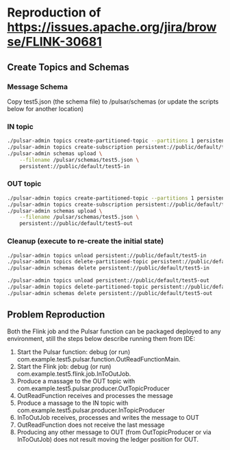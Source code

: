 # Reproduction of https://issues.apache.org/jira/browse/FLINK-30681
## Create Topics and Schemas
### Message Schema
Copy test5.json (the schema file) to /pulsar/schemas (or update the scripts below for another location)
### IN topic
```bash 
./pulsar-admin topics create-partitioned-topic --partitions 1 persistent://public/default/test5-in
./pulsar-admin topics create-subscription persistent://public/default/test5-in -s test5-in-flink
./pulsar-admin schemas upload \
    --filename /pulsar/schemas/test5.json \
    persistent://public/default/test5-in
```
### OUT topic
```bash 
./pulsar-admin topics create-partitioned-topic --partitions 1 persistent://public/default/test5-out
./pulsar-admin topics create-subscription persistent://public/default/test5-out -s test5-out-pulsar
./pulsar-admin schemas upload \
    --filename /pulsar/schemas/test5.json \
    persistent://public/default/test5-out
```
### Cleanup (execute to re-create the initial state)
```bash
./pulsar-admin topics unload persistent://public/default/test5-in
./pulsar-admin topics delete-partitioned-topic persistent://public/default/test5-in
./pulsar-admin schemas delete persistent://public/default/test5-in

./pulsar-admin topics unload persistent://public/default/test5-out
./pulsar-admin topics delete-partitioned-topic persistent://public/default/test5-out
./pulsar-admin schemas delete persistent://public/default/test5-out
```
## Problem Reproduction
Both the Flink job and the Pulsar function can be packaged deployed to any environment, still the steps below describe running them from IDE:
1. Start the Pulsar function: debug (or run) com.example.test5.pulsar.function.OutReadFunctionMain.
2. Start the Flink job: debug (or run) com.example.test5.flink.job.InToOutJob.
3. Produce a massage to the OUT topic with com.example.test5.pulsar.producer.OutTopicProducer
4. OutReadFunction receives and processes the message
5. Produce a massage to the IN topic with com.example.test5.pulsar.producer.InTopicProducer
6. InToOutJob receives, processes and writes the message to OUT
7. OutReadFunction does not receive the last message
8. Producing any other message to OUT (from OutTopicProducer or via InToOutJob) does not result moving the ledger position for OUT.

